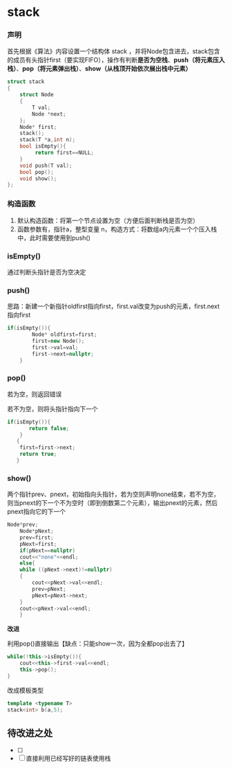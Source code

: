 # stack

### 声明

首先根据《算法》内容设置一个结构体 stack ，并将Node包含进去，stack包含的成员有头指针first（要实现FIFO），操作有判断**是否为空栈**、**push（将元素压入栈）**、**pop（将元素弹出栈）**、**show（从栈顶开始依次展出栈中元素）**

```c++
struct stack
{
    struct Node
    {
        T val;
        Node *next;
    };
    Node* first;
    stack();
    stack(T *a,int n);
    bool isEmpty(){
         return first==NULL;
    }
    void push(T val);
    bool pop();
    void show();
};
```

### 构造函数

1. 默认构造函数：将第一个节点设置为空（方便后面判断栈是否为空）
2. 函数参数有，指针a，整型变量 n，构造方式：将数组a内元素一个个压入栈中，此时需要使用到push()

### isEmpty()

通过判断头指针是否为空决定

### push()

思路：新建一个新指针oldfirst指向first，first.val改变为push的元素，first.next指向first

```c++
if(isEmpty()){
        Node* oldfirst=first;
        first=new Node();
        first->val=val;
        first->next=nullptr;
    }
```

### pop()

若为空，则返回错误

若不为空，则将头指针指向下一个

```c++
if(isEmpty()){
       return false;
    }
   {
    first=first->next;
    return true;
   }
```

### show()

两个指针prev、pnext，初始指向头指针，若为空则声明none结束，若不为空，则当pnext的下一个不为空时（即到倒数第二个元素），输出pnext的元素，然后pnext指向它的下一个

```c++
Node*prev;
    Node*pNext;
    prev=first;
    pNext=first;
    if(pNext==nullptr)
    cout<<"none"<<endl;
    else{
    while ((pNext->next)!=nullptr)
    {
        cout<<pNext->val<<endl;
        prev=pNext;
        pNext=pNext->next;
    }
    cout<<pNext->val<<endl;
    }
```

**改进**

利用pop()直接输出【缺点：只能show一次，因为全都pop出去了】

```c++
while(!this->isEmpty()){
    cout<<this->first->val<<endl;
    this->pop();
} 
```

改成模板类型

```c++
template <typename T>
stack<int> b(a,5);
```



## 待改进之处

- [ ] 
- [ ] 直接利用已经写好的链表使用栈